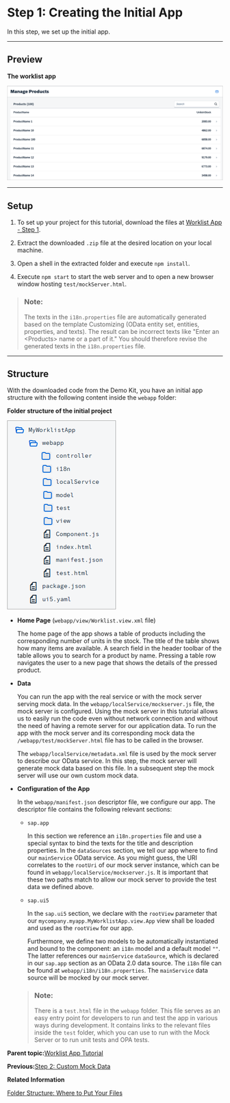 <!-- loiofc2c35880ccf4282a6baf8ab861bc10e -->

# Step 1: Creating the Initial App

In this step, we set up the initial app.

***

<a name="loiofc2c35880ccf4282a6baf8ab861bc10e__section_ed2_4dd_lbb"/>

## Preview

  
  
**The worklist app**

![](images/loio60e42c87d9494360a64017fc16d8bbcb_LowRes.png "The worklist app")

***

<a name="loiofc2c35880ccf4282a6baf8ab861bc10e__section_cnf_d4b_l4b"/>

## Setup

1.  To set up your project for this tutorial, download the files at [Worklist App - Step 1](https://ui5.sap.com/#/entity/sap.m.tutorial.worklist/sample/sap.m.tutorial.worklist.01).

2.  Extract the downloaded `.zip` file at the desired location on your local machine.
3.  Open a shell in the extracted folder and execute `npm install`.
4.  Execute `npm start` to start the web server and to open a new browser window hosting `test/mockServer.html`.

> ### Note:  
> The texts in the `i18n.properties` file are automatically generated based on the template Customizing \(OData entity set, entities, properties, and texts\). The result can be incorrect texts like "Enter an <Products\> name or a part of it." You should therefore revise the generated texts in the `i18n.properties` file.

***

<a name="loiofc2c35880ccf4282a6baf8ab861bc10e__section_iyw_fnp_l4b"/>

## Structure

With the downloaded code from the Demo Kit, you have an initial app structure with the following content inside the `webapp` folder:

  
  
**Folder structure of the initial project**

![](images/loio7f6899e87d8240d5bd3fc8594e148714_LowRes.png "Folder structure of the initial project")

-   **Home Page** \(`webapp/view/Worklist.view.xml` file\)

    The home page of the app shows a table of products including the corresponding number of units in the stock. The title of the table shows how many items are available. A search field in the header toolbar of the table allows you to search for a product by name. Pressing a table row navigates the user to a new page that shows the details of the pressed product.

-   **Data**

    You can run the app with the real service or with the mock server serving mock data. In the `webapp/localService/mockserver.js` file, the mock server is configured. Using the mock server in this tutorial allows us to easily run the code even without network connection and without the need of having a remote server for our application data. To run the app with the mock server and its corresponding mock data the `/webapp/test/mockServer.html` file has to be called in the browser.

    The `webapp/localService/metadata.xml` file is used by the mock server to describe our OData service. In this step, the mock server will generate mock data based on this file. In a subsequent step the mock server will use our own custom mock data.

-   **Configuration of the App**

    In the `webapp/manifest.json` descriptor file, we configure our app. The descriptor file contains the following relevant sections:

    -   `sap.app`

        In this section we reference an `i18n.properties` file and use a special syntax to bind the texts for the title and description properties. In the `dataSources` section, we tell our app where to find our `mainService` OData service. As you might guess, the URI correlates to the `rootUri` of our mock server instance, which can be found in `webapp/localService/mockserver.js`. It is important that these two paths match to allow our mock server to provide the test data we defined above.

    -   `sap.ui5`

        In the `sap.ui5` section, we declare with the `rootView` parameter that our `mycompany.myapp.MyWorklistApp.view.App` view shall be loaded and used as the `rootView` for our app.

        Furthermore, we define two models to be automatically instantiated and bound to the component: an `i18n` model and a default model `""`. The latter references our `mainService` `dataSource`, which is declared in our `sap.app` section as an OData 2.0 data source. The `i18n` file can be found at `webapp/i18n/i18n.properties`. The `mainService` data source will be mocked by our mock server.


    > ### Note:  
    > There is a `test.html` file in the `webapp` folder. This file serves as an easy entry point for developers to run and test the app in various ways during development. It contains links to the relevant files inside the `test` folder, which you can use to run with the Mock Server or to run unit tests and OPA tests.


**Parent topic:**[Worklist App Tutorial](worklist-app-tutorial-6a6a621.md "In this tutorial we will build an app using OpenUI5 that, for example, a shop owner can use to manage his product stock levels.")

**Previous:**[Step 2: Custom Mock Data](step-2-custom-mock-data-3118903.md "In this step, we want to change the mock data of the initial app.")

**Related Information**  


[Folder Structure: Where to Put Your Files](../05_Developing_Apps/folder-structure-where-to-put-your-files-003f755.md "The details described here represent a best practice for structuring an application that features one component, one OData service and less than 20 views. If you're building an app that has more components, OData services and views, you may have to introduce more folder levels than described here.")

